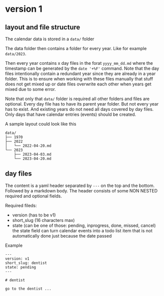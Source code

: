 # version 1

## layout and file structure

The calendar data is stored in a `data/` folder

The data folder then contains a folder for every year.
Like for example `data/2023`.

Then every year contains x day files in the forat
`yyyy_mm_dd.md` where the timestamp can be generated by the `date '+%F'` command.
Note that the day files intentionally contain a redundant year since they are already in
a year folder. This is to ensure when working with these files manually that stuff does not
get mixed up or date files overwrite each other when years get mixed due to some error.

Note that only that `data/` folder is required all other folders and files are optional.
Every day file has to have its parent year folder. But not every year has to exist.
And existing years do not need all days covered by day files. Only days that have calendar entries
(events) should be created.


A sample layout could look like this

```
data/
├── 1970
├── 2022
│   └── 2022-04-20.md
└── 2023
    ├── 2023-04-03.md
    └── 2023-04-20.md
```

## day files

The content is a yaml header separated by ``---`` on the top and the bottom. Followed by a markdown body.
The header consists of some NON NESTED required and optional fields.

Required fileds:
 - version (has to be v1)
 - short_slug (16 characters max)
 - state (can be one of those: pending, inprogress, done, missed, cancel)
   the state field can turn calendar events into a todo list item
   that is not automatically done just because the date passed

Example

```
---
version: v1
short_slug: dentist
state: pending
---

# dentist

go to the dentist ...
